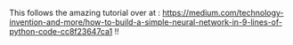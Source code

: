 This follows the amazing tutorial over at : https://medium.com/technology-invention-and-more/how-to-build-a-simple-neural-network-in-9-lines-of-python-code-cc8f23647ca1 !!

